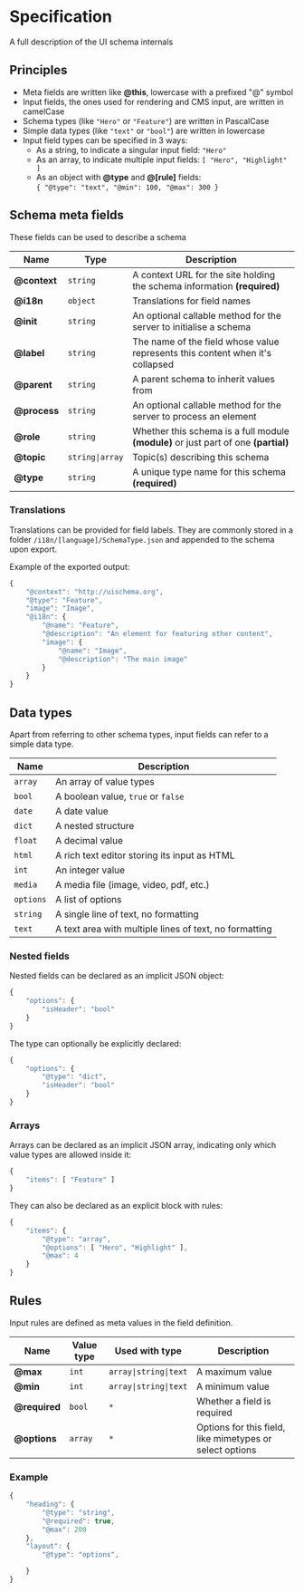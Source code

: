 # Specification

A full description of the UI schema internals

## Principles

* Meta fields are written like **@this**, lowercase with a prefixed "@" symbol
* Input fields, the ones used for rendering and CMS input, are written in camelCase
* Schema types (like `"Hero"` or `"Feature"`) are written in PascalCase
* Simple data types (like `"text"` or `"bool"`) are written in lowercase
* Input field types can be specified in 3 ways:
    * As a string, to indicate a singular input field: `"Hero"`
    * As an array, to indicate multiple input fields: `[ "Hero", "Highlight" ]`
    * As an object with **@type** and **@[rule]** fields:  
        `{ "@type": "text", "@min": 100, "@max": 300 }`

## Schema meta fields

These fields can be used to describe a schema

| Name          | Type              | Description |
| ---           | ---               | --- |
| **@context**  | `string`          | A context URL for the site holding the schema information **(required)** |
| **@i18n**     | `object`          | Translations for field names |
| **@init**     | `string`          | An optional callable method for the server to initialise a schema |
| **@label**    | `string`          | The name of the field whose value represents this content when it's collapsed |
| **@parent**   | `string`          | A parent schema to inherit values from |
| **@process**  | `string`          | An optional callable method for the server to process an element |
| **@role**     | `string`          | Whether this schema is a full module **(module)** or just part of one **(partial)** |
| **@topic**    | `string\|array`   | Topic(s) describing this schema |
| **@type**     | `string`          | A unique type name for this schema **(required)** |

### Translations

Translations can be provided for field labels. They are commonly stored in a folder `/i18n/[language]/SchemaType.json` and appended to the schema upon export.

Example of the exported output:

```javascript
{
    "@context": "http://uischema.org",
    "@type": "Feature",
    "image": "Image",
    "@i18n": {
        "@name": "Feature",
        "@description": "An element for featuring other content",
        "image": {
            "@name": "Image",
            "@description": "The main image"
        }
    }
}
```

## Data types

Apart from referring to other schema types, input fields can refer to a simple data type.

| Name      | Description |
| ---       | --- |
| `array`   | An array of value types |
| `bool`    | A boolean value, `true` or `false` |
| `date`    | A date value |
| `dict`    | A nested structure |
| `float`   | A decimal value |
| `html`    | A rich text editor storing its input as HTML |
| `int`     | An integer value |
| `media`   | A media file (image, video, pdf, etc.) |
| `options` | A list of options |
| `string`  | A single line of text, no formatting |
| `text`    | A text area with multiple lines of text, no formatting |

### Nested fields

Nested fields can be declared as an implicit JSON object:

```javascript
{
    "options": {
        "isHeader": "bool"
    }
}
```

The type can optionally be explicitly declared:

```javascript
{
    "options": {
        "@type": "dict",
        "isHeader": "bool"
    }
}
```

### Arrays

Arrays can be declared as an implicit JSON array, indicating only which value types are allowed inside it:

```javascript
{
    "items": [ "Feature" ]
}
```

They can also be declared as an explicit block with rules:

```javascript
{
    "items": {
        "@type": "array",
        "@options": [ "Hero", "Highlight" ],
        "@max": 4
    }
}
```

## Rules

Input rules are defined as meta values in the field definition.

| Name              | Value type    | Used with type            | Description |
| ---               | ---           | ---                       | --- |
| **@max**          | `int`         | `array\|string\|text`     | A maximum value |
| **@min**          | `int`         | `array\|string\|text`     | A minimum value |
| **@required**     | `bool`        | `*`                       | Whether a field is required |
| **@options**      | `array`       | `*`                       | Options for this field, like mimetypes or select options |

### Example

```javascript
{
    "heading": {
        "@type": "string",
        "@required": true,
        "@max": 200
    },
    "layout": {
        "@type": "options",

    }
}
```
